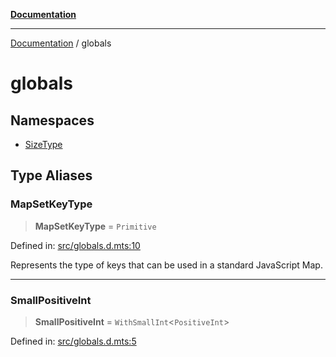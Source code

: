 [**Documentation**](../README.md)

---

[Documentation](../README.md) / globals

# globals

## Namespaces

- [SizeType](namespaces/SizeType.md)

## Type Aliases

### MapSetKeyType

> **MapSetKeyType** = `Primitive`

Defined in: [src/globals.d.mts:10](https://github.com/noshiro-pf/ts-data-forge/blob/main/src/globals.d.mts#L10)

Represents the type of keys that can be used in a standard JavaScript Map.

---

### SmallPositiveInt

> **SmallPositiveInt** = `WithSmallInt`\<`PositiveInt`\>

Defined in: [src/globals.d.mts:5](https://github.com/noshiro-pf/ts-data-forge/blob/main/src/globals.d.mts#L5)
